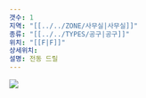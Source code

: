 ```yaml
---
갯수: 1
지역: "[[../../ZONE/사무실|사무실]]"
종류: "[[../../TYPES/공구|공구]]"
위치: "[[F|F]]"
상세위치: 
설명: 전동 드릴
---
```

![](http://192.168.50.22/images/240607_IMG_0175.jpg)